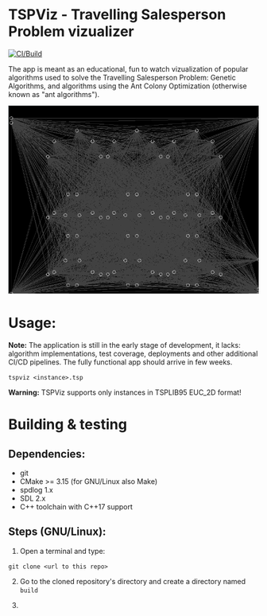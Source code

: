 # TSPViz - Travelling Salesperson Problem vizualizer


[![CI/Build](https://github.com/TheMadMike/TSPViz/actions/workflows/cmake.yml/badge.svg)](https://github.com/TheMadMike/TSPViz/actions/workflows/cmake.yml)


The app is meant as an educational, fun to watch vizualization of popular algorithms used to solve the Travelling Salesperson Problem: Genetic Algorithms, and algorithms using the Ant Colony Optimization (otherwise known as "ant algorithms").

![tspviz sample screenshot](https://github.com/TheMadMike/TSPViz/blob/main/screenshots/tspviz.png?raw=true)

# Usage:

**Note:**
The application is still in the early stage of development, it lacks: algorithm implementations, test coverage, deployments and other additional CI/CD pipelines. The fully functional app should arrive in few weeks.

```
tspviz <instance>.tsp
```

**Warning:** TSPViz supports only instances in TSPLIB95 EUC_2D format!

# Building & testing

## Dependencies:

* git
* CMake >= 3.15 (for GNU/Linux also Make)
* spdlog 1.x
* SDL 2.x
* C++ toolchain with C++17 support


## Steps (GNU/Linux):

1. Open a terminal and type:
```
git clone <url to this repo> 
``` 

2. Go to the cloned repository's directory
and create a directory named ``build``

3. 